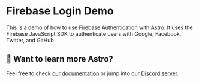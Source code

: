 # Firebase Login Demo
This is a demo of how to use Firebase Authentication with Astro. It uses the Firebase JavaScript SDK to authenticate users with Google, Facebook, Twitter, and GitHub.

## 👀 Want to learn more Astro?

Feel free to check [our documentation](https://docs.astro.build) or jump into our [Discord server](https://astro.build/chat).
